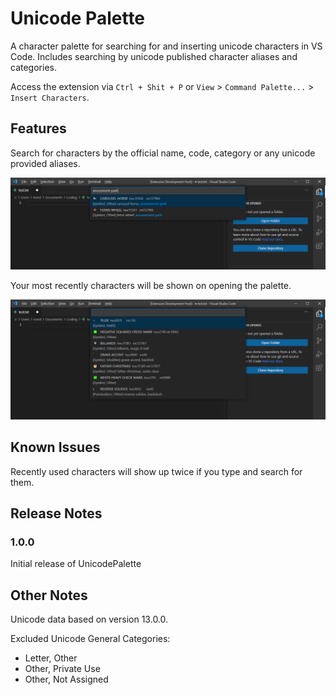 # Unicode Palette

A character palette for searching for and inserting unicode characters in VS Code. Includes searching by unicode published character aliases and categories.

Access the extension via `Ctrl + Shit + P` or `View` > `Command Palette...` > `Insert Characters`.

## Features

Search for characters by the official name, code, category or any unicode provided aliases.

![Search by alias](./readmeFiles/aliases.png)

Your most recently characters will be shown on opening the palette.

![Recently used](./readmeFiles/recently_used.png)

## Known Issues

Recently used characters will show up twice if you type and search for them.

## Release Notes

### 1.0.0

Initial release of UnicodePalette

## Other Notes

Unicode data based on version 13.0.0.

Excluded Unicode General Categories:

-   Letter, Other
-   Other, Private Use
-   Other, Not Assigned
